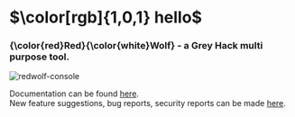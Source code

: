 # $\color[rgb]{1,0,1} hello$
### {\color{red}Red}{\color{white}Wolf} - a Grey Hack multi purpose tool.
![redwolf-console](https://github.com/CyberSecWolf/redwolf/assets/143657473/dbca810f-57b5-4279-a90b-164c173a9c1f)

Documentation can be found [here](https://redwolfsec.com).<br>
New feature suggestions, bug reports, security reports can be made [here](https://github.com/CyberSecWolf/redwolf/issues/new/choose).
